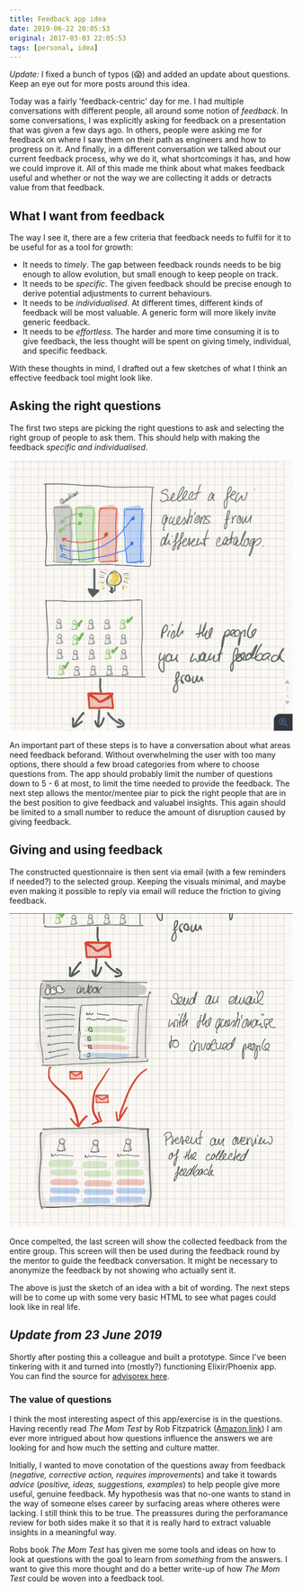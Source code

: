 ```yaml
---
title: Feedback app idea
date: 2019-06-22 20:05:53
original: 2017-03-03 22:05:53
tags: [personal, idea]
---
```


*Update:* I fixed a bunch of typos (😱) and added an update about questions. Keep an eye out for more posts around this idea.

Today was a fairly 'feedback-centric' day for me. I had multiple conversations with different people, all around some notion of _feedback_. In some conversations, I was explicitly asking for feedback on a presentation that was given a few days ago. In others, people were asking me for feedback on where I saw them on their path as engineers and how to progress on it. And finally, in a different conversation we talked about our current feedback process, why we do it, what shortcomings it has, and how we could improve it. All of this made me think about what makes feedback useful and whether or not the way we are collecting it adds or detracts value from that feedback.

## What I want from feedback

The way I see it,  there are a few criteria that feedback needs to fulfil for it to be useful for as a tool for growth:

- It needs to *timely*. The gap between feedback rounds needs to be big enough to allow evolution, but small enough to keep people on track.
- It needs to be *specific*. The given feedback should be precise enough to derive potential adjustments to current behaviours.
- It needs to be *individualised*. At different times, different kinds of feedback will be most valuable. A generic form will more likely invite generic feedback.
- It needs to be *effortless*. The harder and more time consuming it is to give feedback, the less thought will be spent on giving timely, individual, and specific feedback.

With these thoughts in mind, I drafted out a few sketches of what I think an effective feedback tool might look like.

## Asking the right questions

The first two steps are picking the right questions to ask and selecting the right group of people to ask them. This should help with making the feedback _specific and individualised_.

![Constructing Feedback Form](./constructing-feedback-form.jpg)

An important part of these steps is to have a conversation about what areas need feedback beforand. Without overwhelming the user with too many options, there should a few broad categories from where to choose questions from. The app should probably limit the number of questions down to 5 - 6 at most, to limit the time needed to provide the feedback. The next step allows the mentor/mentee piar to pick the right people that are in the best position to give feedback and valuabel insights. This again should be limited to a small number to reduce the amount of disruption caused by giving feedback.

## Giving and using feedback

The constructed questionnaire is then sent via email (with a few reminders if needed?) to the selected group. Keeping the visuals minimal, and maybe even making it possible to reply via email will reduce the friction to giving feedback.

![Giving Feedback Screen](./giving-feedback-screen.jpg)

Once compelted, the last screen will show the collected feedback from the entire group. This screen will then be used during the feedback round by the mentor to guide the feedback conversation. It might be necessary to anonymize the feedback by not showing who actually sent it.

The above is just the sketch of an idea with a bit of wording. The next steps will be to come up with some very basic HTML to see what pages could look like in real life.



## _Update from 23 June 2019_

Shortly after posting this a colleague and built a prototype. Since I've been tinkering with it and turned into (mostly?) functioning Elixir/Phoenix app. You can find the source for [advisorex here](https://github.com/felipesere/advisorex).

### The value of questions

I think the most interesting aspect of this app/exercise is in the questions. Having recently read  *The Mom Test* by Rob Fitzpatrick ([Amazon link](https://www.amazon.co.uk/Mom-Test-customers-business-everyone/dp/1492180742)) I am ever more intrigued about how questions influence the answers we are looking for and how much the setting and culture matter.

Initially, I wanted to move conotation of the questions away from feedback (_negative, corrective action, requires improvements_) and take it towards *advice* (_positive, ideas, suggestions, examples_) to help people give more useful, genuine feedback. My hypothesis was that no-one wants to stand in the way of someone elses career by surfacing areas where otheres were lacking. I still think this to be true. The preassures during the perforamance review for both sides make it so that it is really hard to extract valuable insights in a meaningful way. 

Robs book *The Mom Test* has given me some tools and ideas on how to look at questions with the goal to learn from _something_ from the answers. I want to give this more thought and do a better write-up of how *The Mom Test* could be woven into a feedback tool.












